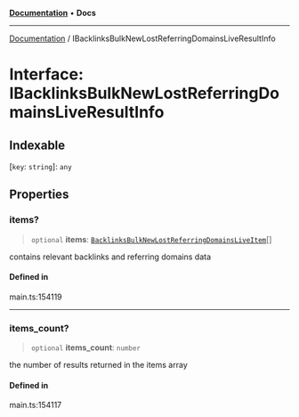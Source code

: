 [**Documentation**](../README.md) • **Docs**

***

[Documentation](../README.md) / IBacklinksBulkNewLostReferringDomainsLiveResultInfo

# Interface: IBacklinksBulkNewLostReferringDomainsLiveResultInfo

## Indexable

 \[`key`: `string`\]: `any`

## Properties

### items?

> `optional` **items**: [`BacklinksBulkNewLostReferringDomainsLiveItem`](../classes/BacklinksBulkNewLostReferringDomainsLiveItem.md)[]

contains relevant backlinks and referring domains data

#### Defined in

main.ts:154119

***

### items\_count?

> `optional` **items\_count**: `number`

the number of results returned in the items array

#### Defined in

main.ts:154117
